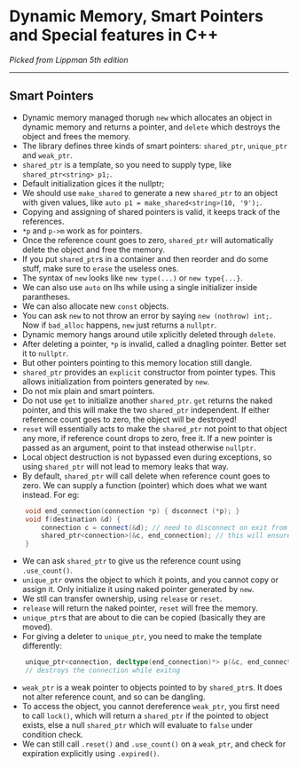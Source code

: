 Dynamic Memory, Smart Pointers and Special features in C++
===

_Picked from Lippman 5th edition_

---

Smart Pointers
---

- Dynamic memory managed thorugh `new` which allocates an object in dynamic memory and returns a pointer, and `delete` which destroys the object and frees the memory.
- The library defines three kinds of smart pointers: `shared_ptr`, `unique_ptr` and `weak_ptr`.
- `shared_ptr` is a template, so you need to supply type, like `shared_ptr<string> p1;`.
- Default initialization gices it the nullptr;
- We should use `make_shared` to generate a new `shared_ptr` to an object with given values, like `auto p1 = make_shared<string>(10, '9');`.
- Copying and assigning of shared pointers is valid, it keeps track of the references.
- `*p` and `p->m` work as for pointers.
- Once the reference count goes to zero, `shared_ptr` will automatically delete the object and free the memory.
- If you put `shared_ptr`s in a container and then reorder and do some stuff, make sure to `erase` the useless ones.
- The syntax of `new` looks like `new type(...)` or `new type{...}`.
- We can also use `auto` on lhs while using a single initializer inside parantheses.
- We can also allocate new `const` objects.
- You can ask `new` to not throw an error by saying `new (nothrow) int;`. Now if `bad_alloc` happens, `new` just returns a `nullptr`.
- Dynamic memory hangs around utile xplicitly deleted through `delete`.
- After deleting a pointer, `*p` is invalid, called a dnagling pointer. Better set it to `nullptr`.
- But other pointers pointing to this memory location still dangle.
- `shared_ptr` provides an `explicit` constructor from pointer types. This allows initialization from pointers generated by `new`.
- Do not mix plain and smart pointers.
- Do not use `get` to initialize another `shared_ptr`. `get` returns the naked pointer, and this will make the two `shared_ptr` independent. If either reference count goes to zero, the object will be destroyed!
- `reset` will essentially acts to make the `shared_ptr` not point to that object any more, if reference count drops to zero, free it. If a new pointer is passed as an argument, point to that instead otherwise `nullptr`.
- Local object destruction is not bypassed even during exceptions, so using `shared_ptr` will not lead to memory leaks that way.
- By default, `shared_ptr` will call delete when reference count goes to zero. We can supply a function (pointer) which does what we want instead. For eg:
```C++
    void end_connection(connection *p) { dsconnect (*p); }
    void f(destination &d) {
        connection c = connect(&d); // need to disconnect on exit from function, so:
        shared_ptr<connection>(&c, end_connection); // this will ensure
    } 
```
- We can ask `shared_ptr` to give us the reference count using `.use_count()`.
- `unique_ptr` owns the object to which it points, and you cannot copy or assign it. Only initialize it using naked pointer generated by `new`.
- We stll can transfer ownership, using `release` or `reset`.
- `release` will return the naked pointer, `reset` will free the memory.
- `unique_ptr`s that are about to die can be copied (basically they are moved).
- For giving a deleter to `unique_ptr`, you need to make the template differently:
```C++
    unique_ptr<connection, decltype(end_connection)*> p(&c, end_connection);
    // destroys the connection while exitng
```
- `weak_ptr` is a weak pointer to objects pointed to by `shared_ptr`s. It does not alter reference count, and so can be dangling.
- To access the object, you cannot dereference `weak_ptr`, you first need to call `lock()`, which will return a `shared_ptr` if the pointed to object exists, else a null `shared_ptr` which will evaluate to `false` under condition check.
- We can still call `.reset()` and `.use_count()` on a `weak_ptr`, and check for expiration explicitly using `.expired()`.
